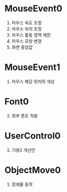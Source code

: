 # MouseEvent0
1. 마우스 속도 조정
2. 마우스 위치 조정
3. 마우스 활동 영역 제한
4. 마우스 모양 변경
5. 화면 중앙값

# MouseEvent1
1. 마우스 해당 위치의 색상

# Font0
1. 외부 폰트 적용

# UserControl0
1. 기용2 개선안

# ObjectMove0
1. 장애물 동작